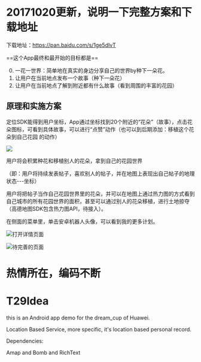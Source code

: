 
# 20171020更新，说明一下完整方案和下载地址

下载地址：https://pan.baidu.com/s/1ge5dIvT

==这个App最终和最开始的目标都是==

0. 一花一世界：简单地在真实的身边分享自己的世界by种下一朵花。
1. 让用户在当前地点发布一个故事（种下一朵花）
2. 让用户在当前地点了解到附近都有什么故事（看到周围的丰富的花园）

## 原理和实施方案

定位SDK能得到用户坐标，App通过坐标找到20个附近的“花朵”（故事），点击花朵图标，可看到具体故事，可以进行“点赞”动作（也可以到后期添加：移植这个花朵到自己花园 的动作）

![](http://img.blog.csdn.net/20170418184042323?watermark/2/text/aHR0cDovL2Jsb2cuY3Nkbi5uZXQvcGF1bGtnMTI=/font/5a6L5L2T/fontsize/400/fill/I0JBQkFCMA==/dissolve/70/gravity/SouthEast)

用户将会积累种花和移植别人的花朵，拿到自己的花园世界

（即：用户将持续发表帖子，喜欢别人的帖子，并在地图上表现出自己帖子的地理状态---坐标）

用户将把帖子当作自己花园世界里的花朵，并可以在地图上通过热力图的方式看到自己城市的所有花园世界的面积，甚至可以通过别人的花朵移植，进行土地掠夺（高德地图SDK包含热力图API，待接入）。

在侧面的菜单里，单击安卓机器人头像，可以看到我的更多计划。

![打开详情页面](http://img.blog.csdn.net/20171020225033592?watermark/2/text/aHR0cDovL2Jsb2cuY3Nkbi5uZXQvcGF1bGtnMTI=/font/5a6L5L2T/fontsize/400/fill/I0JBQkFCMA==/dissolve/70/gravity/SouthEast)

![待完善的页面](http://img.blog.csdn.net/20171020225105733?watermark/2/text/aHR0cDovL2Jsb2cuY3Nkbi5uZXQvcGF1bGtnMTI=/font/5a6L5L2T/fontsize/400/fill/I0JBQkFCMA==/dissolve/70/gravity/SouthEast)

# 热情所在，编码不断

# T29Idea

this is an Android app demo for the dream_cup of Huawei. 

Location Based Service, more specific, it's location based personal record.

Dependencies:

Amap and Bomb and RichText

